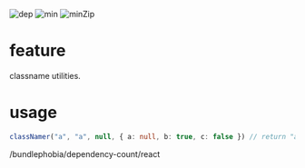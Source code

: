 ![dep](https://badgen.net/bundlephobia/dependency-count/simple-class-namer)
![min](https://img.shields.io/bundlephobia/min/simple-class-namer)
![minZip](https://img.shields.io/bundlephobia/minzip/simple-class-namer)

# feature

classname utilities.

# usage

```ts
classNamer("a", "a", null, { a: null, b: true, c: false }) // return "a b"
```


/bundlephobia/dependency-count/react 